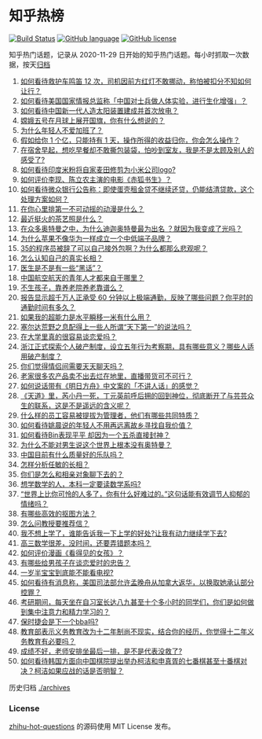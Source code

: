 # 知乎热榜
[![Build Status](https://github.com/ToWeLong/zhihu-hot-questions/workflows/CI/badge.svg)](https://github.com/ToWeLong/zhihu-hot-questions/actions)
[![GitHub language](https://img.shields.io/badge/language-golang-orange.svg)](https://golang.org/)
[![GitHub license](https://img.shields.io/github/license/ToWeLong/zhihu-hot-questions)](https://github.com/ToWeLong/zhihu-hot-questions/blob/main/LICENSE)

知乎热门话题，记录从 2020-11-29 日开始的知乎热门话题。每小时抓取一次数据，按天[归档](./archives)

<!-- BEGIN -->

1. [如何看待救护车鸣笛 12 次，司机因前方红灯不敢挪动，称怕被扣分不知如何让行？](https://www.zhihu.com/question/433256801)
1. [如何看待美国国家情报总监称「中国对士兵做人体实验，进行生化增强」？](https://www.zhihu.com/question/433353584)
1. [如何看待中国新一代人造太阳装置建成并首次放电？](https://www.zhihu.com/question/433303541)
1. [嫦娥五号在月球上展开国旗，你有什么想说的？](https://www.zhihu.com/question/433319272)
1. [为什么年轻人不爱加班了？](https://www.zhihu.com/question/418784883)
1. [假如给你 1 个亿，只能持有 1 天，操作所得的收益归你，你会怎么操作？](https://www.zhihu.com/question/433016646)
1. [在宿舍早起，想吃早餐却不敢撕包装袋，怕吵到室友，我是不是太顾及别人的感受了?](https://www.zhihu.com/question/432345011)
1. [如何看待印度米粉将自家麦田修剪为小米公司logo?](https://www.zhihu.com/question/432969846)
1. [如何评价李现、陈立农主演的电影《赤狐书生》？](https://www.zhihu.com/question/433161214)
1. [如何看待微众银行公告称：即使蛋壳租金贷不继续还贷，仍能结清贷款，这个处理方案如何？](https://www.zhihu.com/question/433311824)
1. [在你心里排第一不可动摇的动漫是什么？](https://www.zhihu.com/question/425737196)
1. [最近挺火的茶艺照是什么？](https://www.zhihu.com/question/405920242)
1. [在众多奥特曼之中，为什么迪迦奥特曼最为出名 ？就因为我变成了光吗？](https://www.zhihu.com/question/432717748)
1. [为什么苹果不像华为一样成立一个中低端子品牌？](https://www.zhihu.com/question/430047433)
1. [35的程序员被辞了可以自己接外包啊？为什么都那么悲观呢？](https://www.zhihu.com/question/423307803)
1. [怎么认知自己的真实长相？](https://www.zhihu.com/question/325038574)
1. [医生是不是有一些“黑话”？](https://www.zhihu.com/question/393090221)
1. [中国航空航天的青年人才都来自于哪里？](https://www.zhihu.com/question/432980926)
1. [不生孩子，靠养老院养老靠谱么？](https://www.zhihu.com/question/431860582)
1. [报告显示超千万人正承受 60 分钟以上极端通勤，反映了哪些问题？你平时的通勤时间有多久？](https://www.zhihu.com/question/433393354)
1. [如果我的超能力是水平瞬移一米有什么用？](https://www.zhihu.com/question/432319904)
1. [塞尔达荒野之息配得上一些人所谓“天下第一”的说法吗？](https://www.zhihu.com/question/432526959)
1. [在大学里真的很容易谈恋爱吗？](https://www.zhihu.com/question/417641314)
1. [浙江正式探索个人破产制度，设立五年行为考察期，具有哪些意义？哪些人适用破产制度？](https://www.zhihu.com/question/433280992)
1. [你们觉得情侣间需要天天聊天吗？](https://www.zhihu.com/question/358334962)
1. [老家很多农产品卖不出去烂在地里，直播带货可不可行？](https://www.zhihu.com/question/433303192)
1. [如何说话带有《明日方舟》中文案的「不讲人话」的感觉？](https://www.zhihu.com/question/431498046)
1. [《天道》里，芮小丹一死，丁元英前呼后拥的回到神位，彻底断开了与芸芸众生的联系，这是不是遥远的含义呢？](https://www.zhihu.com/question/406227034)
1. [什么样的员工容易被提拔为管理者，他们有哪些共同特质？](https://www.zhihu.com/question/283897068)
1. [如何看待姚晨说的年轻人不用再远离故乡寻找自我价值？](https://www.zhihu.com/question/433302545)
1. [如何看待Bin表现平平 却因为一个五杀直接封神？](https://www.zhihu.com/question/429480851)
1. [为什么不能对男生说这个世界上根本没有奥特曼？](https://www.zhihu.com/question/432592679)
1. [中国目前有什么质量好的乐队吗？](https://www.zhihu.com/question/372899531)
1. [怎样分析任敏的长相？](https://www.zhihu.com/question/308336395)
1. [你们是怎么和相亲对象聊下去的？](https://www.zhihu.com/question/374758016)
1. [想学数学的人，本科一定要读数学系吗?](https://www.zhihu.com/question/428347046)
1. [“世界上比你可怜的人多了，你有什么好难过的。”这句话能有效调节人抑郁的情绪吗？](https://www.zhihu.com/question/428814899)
1. [有哪些高效的抠图方法？](https://www.zhihu.com/question/20603867)
1. [怎么问教授要推荐信？](https://www.zhihu.com/question/20780166)
1. [我不想上学了，谁能告诉我一下上学的好处?让我有动力继续学下去?](https://www.zhihu.com/question/420922953)
1. [高三数学很差，没时间，还要弄错题本吗？](https://www.zhihu.com/question/428245743)
1. [如何评价漫画《看得见的女孩》？](https://www.zhihu.com/question/314672402)
1. [有哪些给男孩子在谈恋爱时的忠告？](https://www.zhihu.com/question/277221676)
1. [一岁半宝宝到底能不能看电视?](https://www.zhihu.com/question/429733442)
1. [如何看待有消息称，美国司法部允许孟晚舟从加拿大返华，以换取她承认部分控罪？](https://www.zhihu.com/question/433264027)
1. [考研期间，每天坐在自习室长达八九甚至十个多小时的同学们，你们是如何做到集中注意力和精力学习的？](https://www.zhihu.com/question/58537581)
1. [保时捷会是下一个bba吗?](https://www.zhihu.com/question/431591883)
1. [教育部表示义务教育改为十二年制尚不现实，结合你的经历，你觉得十二年义务教育有必要吗？](https://www.zhihu.com/question/433129731)
1. [成绩不好，老师安排坐最后一排，是不是代表没救了?](https://www.zhihu.com/question/432912971)
1. [如何看待韩国方面向中国棋院提出举办柯洁和申真胥的七番棋甚至十番棋对决？柯洁如果应战的话是否明智？](https://www.zhihu.com/question/433056729)

<!-- END -->

历史归档 [./archives](./archives)


### License
[zhihu-hot-questions](https://github.com/towelong/zhihu-hot-questions) 的源码使用 MIT License 发布。
